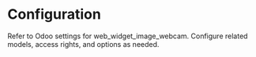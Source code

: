 # Configuration

Refer to Odoo settings for web_widget_image_webcam. Configure related models, access rights, and options as needed.
